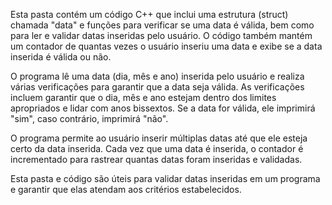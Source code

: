 Esta pasta contém um código C++ que inclui uma estrutura (struct) chamada "data" e funções para verificar se uma data é válida, bem como para ler e validar datas inseridas pelo usuário. O código também mantém um contador de quantas vezes o usuário inseriu uma data e exibe se a data inserida é válida ou não.

O programa lê uma data (dia, mês e ano) inserida pelo usuário e realiza várias verificações para garantir que a data seja válida. As verificações incluem garantir que o dia, mês e ano estejam dentro dos limites apropriados e lidar com anos bissextos. Se a data for válida, ele imprimirá "sim", caso contrário, imprimirá "não".

O programa permite ao usuário inserir múltiplas datas até que ele esteja certo da data inserida. Cada vez que uma data é inserida, o contador é incrementado para rastrear quantas datas foram inseridas e validadas.

Esta pasta e código são úteis para validar datas inseridas em um programa e garantir que elas atendam aos critérios estabelecidos.